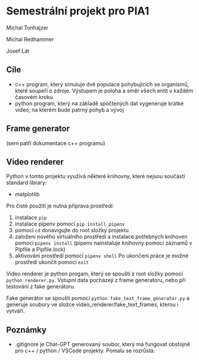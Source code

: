 # Semestrální projekt pro PIA1

Michal Tonhajzer

Michal Redhammer

Josef Lát

## Cíle

- c++ program, který simuluje dvě populace pohybujících se organismů, které soupeří o zdroje. Výstupem je poloha a směr všech entit v každém časovém kroku.
- python program, který na základě spočtených dat vygeneruje krátké video, na kterém bude patrný pohyb a vývoj

## Frame generator

(sem patří dokumentace c++ programu)

## Video renderer

Python v tomto projektu využívá některé knihovny, které nejsou součástí standard library:
- matplotlib

Pro čisté použití je nutná příprava prostředí:
1. instalace `pip`
2. instalace pipenv pomocí `pip install pipenv`
3. pomocí `cd` donavigujte do root složky projektu
4. založení nového virtuálního prostředí a instalace potřebných knihoven pomocí `pipenv install` (pipenv nainstaluje knihovny pomocí záznamů v Pipfile a Pipfile.lock)
5. aktivování prostředí pomocí `pipenv shell`
Po ukončení práce je možné prostředí ukončit pomocí `exit`


Video renderer je python progam, který se spouští z root složky pomocí `python renderer.py`. Vstupní data pocházejí z frame generatoru, nebo při testování z fake generátoru.

Fake generátor se spouští pomocí `python fake_text_frame_generator.py` a generuje soubory ve složce video_renderer/fake_text_frames, kterou i vytváří.

## Poznámky
- .gitignore je Chat-GPT generovaný soubor, který má fungovat obstojně pro c++ / python / VSCode projekty. Pomalu se rozrůstá.